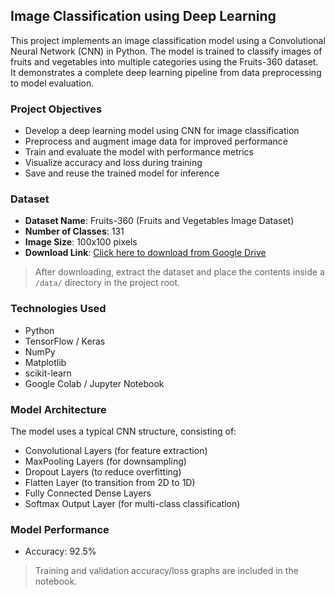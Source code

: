 ## Image Classification using Deep Learning

This project implements an image classification model using a Convolutional Neural Network (CNN) in Python. The model is trained to classify images of fruits and vegetables into multiple categories using the Fruits-360 dataset. It demonstrates a complete deep learning pipeline from data preprocessing to model evaluation.


### Project Objectives

- Develop a deep learning model using CNN for image classification
- Preprocess and augment image data for improved performance
- Train and evaluate the model with performance metrics
- Visualize accuracy and loss during training
- Save and reuse the trained model for inference


### Dataset

- **Dataset Name**: Fruits-360 (Fruits and Vegetables Image Dataset)
- **Number of Classes**: 131
- **Image Size**: 100x100 pixels
- **Download Link**: [Click here to download from Google Drive](https://drive.google.com/file/d/1CGiAWso43GCsNo_faRq4jdDIlmwy7YI4/view?usp=sharing)

>  After downloading, extract the dataset and place the contents inside a `/data/` directory in the project root.


### Technologies Used

- Python
- TensorFlow / Keras
- NumPy
- Matplotlib
- scikit-learn
- Google Colab / Jupyter Notebook

### Model Architecture

The model uses a typical CNN structure, consisting of:

-  Convolutional Layers (for feature extraction)
-  MaxPooling Layers (for downsampling)
-  Dropout Layers (to reduce overfitting)
-  Flatten Layer (to transition from 2D to 1D)
-  Fully Connected Dense Layers
-  Softmax Output Layer (for multi-class classification)


### Model Performance

- Accuracy: 92.5%

> Training and validation accuracy/loss graphs are included in the notebook.
